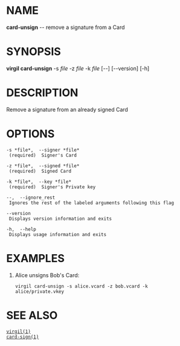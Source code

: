 NAME
====

**card-unsign** -- remove a signature from a Card

SYNOPSIS
========

**virgil card-unsign** -s *file* -z *file* -k *file* \[--\]
\[--version\] \[-h\]

DESCRIPTION
===========

Remove a signature from an already signed Card

OPTIONS
=======

    -s *file*,  --signer *file*
     (required)  Signer's Card

    -z *file*,  --signed *file*
     (required)  Signed Card

    -k *file*,  --key *file*
     (required)  Signer's Private key

    --,  --ignore_rest
     Ignores the rest of the labeled arguments following this flag

    --version
     Displays version information and exits

    -h,  --help
     Displays usage information and exits

EXAMPLES
========

1.  Alice unsigns Bob's Card:

        virgil card-unsign -s alice.vcard -z bob.vcard -k alice/private.vkey

SEE ALSO
========

[`virgil(1)`]()  
[`card-sign(1)`]()
